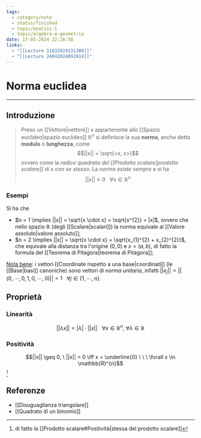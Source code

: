 ```yaml
---
tags:
  - category/note
  - status/finished
  - topic/analisi-I
  - topic/algebra-e-geometria
date: 17-03-2024 22:16:58
links:
  - "[[Lecture 11032024131300]]"
  - "[[Lecture 24042024092014]]"
---
```

# Norma euclidea
---
## Introduzione
> Preso un [[Vettore|vettore]] $x$ appartenente allo [[Spazio euclideo|spazio euclideo]] $\mathbb{R}^{n}$ si definisce la sua **norma**, anche detta **modulo** o **lunghezza**, come
> $$||x|| = \sqrt{<x, x>}$$
> ovvero come la _radice quadrata del [[Prodotto scalare|prodotto scalare]] di $x$ con se stesso_.
> La _norma esiste sempre_ e si ha
> $$||x|| \geq 0 \ \ \ \forall x \in \mathbb{R}^{n}$$

### Esempi
Si ha che
- $n = 1 \implies ||x|| = \sqrt{x \cdot x} = \sqrt{x^{2}} = |x|$, ovvero che nello spazio $\mathbb{R}$ (degli [[Scalare|scalari]]) la norma equivale al [[Valore assoluto|valore assoluto]];
- $n = 2 \implies ||x|| = \sqrt{x \cdot x} = \sqrt{x_{1}^{2} + x_{2}^{2}}$, che equivale alla distanza tra l'origine $(0, 0)$ e $x = (a, b)$, di fatto la formula del [[Teorema di Pitagora|teorema di Pitagora]];

<u>Nota bene</u>: i vettori [[Coordinate rispetto a una base|coordinati]] (le [[Base|basi]] canoniche) sono vettori di _norma unitaria_, infatti $||e_{j}|| = ||(0, \cdots, 0, 1, 0, \cdots, 0)|| = 1 \ \ \ \forall j \in \{1, \cdots, n\}$.

## Proprietà
### Linearità
$$||\lambda x|| = |\lambda| \cdot ||x|| \ \ \ \forall x \in \mathbb{R}^{n}, \ \forall \lambda \in \mathbb{R}$$

### Positività
$$||x|| \geq 0, \ ||x|| = 0 \iff x = \underline{0} \ \ \ \forall x \in \mathbb{R}^{n}$$[^1]

## Referenze
- [[Disuguaglianza triangolare]]
- [[Quadrato di un binomio]]

[^1]: di fatto la [[Prodotto scalare#Positività|stessa del prodotto scalare]]